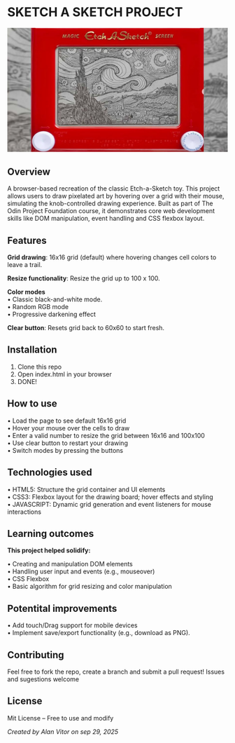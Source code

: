﻿# SKETCH A SKETCH PROJECT 

<img src="./images/maxresdefault.jpg" alt="Alt text for accessibility" width="600">


## Overview 

A browser-based recreation of the classic Etch-a-Sketch toy. This project allows users to draw pixelated art by hovering over a grid with their mouse, simulating the knob-controlled drawing experience. Built as part of The Odin Project Foundation course, it demonstrates core web development skills like DOM manipulation, event handling and CSS flexbox layout.

## Features

**Grid drawing**: 16x16 grid (default) where hovering changes cell colors to leave a trail.

**Resize functionality**: Resize the grid up to 100 x 100.

**Color modes** <br>
• Classic black-and-white mode. <br>
• Random RGB mode <br>
• Progressive darkening effect

**Clear button**: Resets grid back to 60x60 to start fresh.


## Installation 

1. Clone this repo 
2. Open index.html in your browser 
3. DONE!

## How to use <br>

• Load the page to see default 16x16 grid <br>
• Hover your mouse over the cells to draw <br>
• Enter a valid number to resize the grid between 16x16 and 100x100 <br>
• Use clear button to restart your drawing <br>
• Switch modes by pressing the buttons 

## Technologies used

• HTML5: Structure the grid container and UI elements <br>
• CSS3: Flexbox layout for the drawing board; hover effects and styling <br>
• JAVASCRIPT: Dynamic grid generation and event listeners for mouse interactions

## Learning outcomes

**This project helped solidify:** <br>

• Creating and manipulation DOM elements <br>
• Handling user input and events (e.g., mouseover) <br>
• CSS Flexbox <br>
• Basic algorithm for grid resizing and color manipulation

## Potentital improvements  <br>
 
• Add touch/Drag support for mobile devices <br>
• Implement save/export functionality (e.g., download as PNG). 

## Contributing

Feel free to fork the repo, create a branch and submit a pull request! Issues and sugestions welcome

## License 

Mit License – Free to use and modify <br>


*Created by Alan Vitor on sep 29, 2025*

